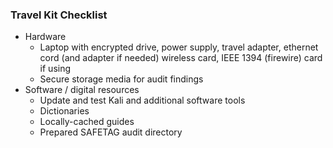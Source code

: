 
### Travel Kit Checklist

  * Hardware
    * Laptop with encrypted drive, power supply, travel adapter, ethernet cord (and adapter if needed) wireless card, IEEE 1394 (firewire) card if using
    * Secure storage media for audit findings
  * Software / digital resources
    * Update and test Kali and additional software tools
    * Dictionaries
    * Locally-cached guides
    * Prepared SAFETAG audit directory
